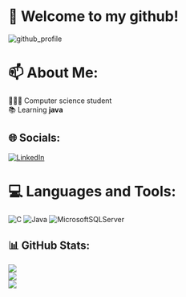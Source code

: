 # 📲 Welcome to my github! 

![github_profile](https://user-images.githubusercontent.com/114875545/214133716-158816f0-f192-4f8e-ba1d-92224ce7b138.gif)

# 📫 About Me:
🙋🏼‍♂️ Computer science student<br>📚 Learning **java**

## 🌐 Socials:
[![LinkedIn](https://img.shields.io/badge/LinkedIn-%230077B5.svg?logo=linkedin&logoColor=white)](https://linkedin.com/in/tomáš-dračka-a5aa16253) 

# 💻 Languages and Tools:
![C](https://img.shields.io/badge/c-%2300599C.svg?style=for-the-badge&logo=c&logoColor=white) ![Java](https://img.shields.io/badge/java-%23ED8B00.svg?style=for-the-badge&logo=java&logoColor=white) ![MicrosoftSQLServer](https://img.shields.io/badge/Microsoft%20SQL%20Sever-CC2927?style=for-the-badge&logo=microsoft%20sql%20server&logoColor=white)

## 📊 GitHub Stats:
![](https://github-readme-stats.vercel.app/api?username=tomdra01&theme=jolly&hide_border=true&include_all_commits=false&count_private=true)<br/>
![](https://github-readme-streak-stats.herokuapp.com/?user=tomdra01&theme=jolly&hide_border=true)<br/>
![](https://github-readme-stats.vercel.app/api/top-langs/?username=tomdra01&theme=jolly&hide_border=true&include_all_commits=false&count_private=true&layout=compact)
